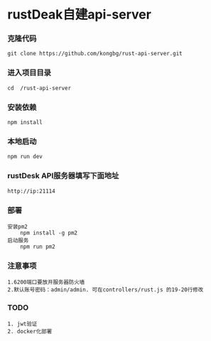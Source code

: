 # rustDeak自建api-server

### 克隆代码
    git clone https://github.com/kongbg/rust-api-server.git

### 进入项目目录
    cd  /rust-api-server

### 安装依赖
    npm install

### 本地启动
    npm run dev

### rustDesk API服务器填写下面地址
    http://ip:21114

### 部署
    安装pm2
        npm install -g pm2
    启动服务
        npm run pm2

### 注意事项
    1.6200端口要放开服务器防火墙
    2.默认账号密码：admin/admin. 可在controllers/rust.js 的19-20行修改

### TODO
    1. jwt验证
    2. docker化部署

